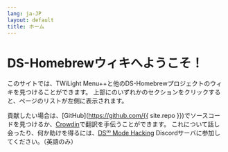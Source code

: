 ```yaml
---
lang: ja-JP
layout: default
title: ホーム
---
```


# DS-Homebrewウィキへようこそ！

このサイトでは、TWiLight Menu++と他のDS-Homebrewプロジェクトのウィキを見つけることができます。 上部にのいずれかのセクションをクリックすると、ページのリストが左側に表示されます。

貢献したい場合は、[GitHub](https://github.com/{{ site.repo }})でソースコードを見つけるか、[Crowdin](https://ja.crowdin.com/project/ds-homebrew-wiki)で翻訳を手伝うことができます。 これについて話し会ったり、何か助けを得るには、[DS⁽ⁱ⁾ Mode Hacking](https://ds-homebrew.com/discord) Discordサーバに参加してください。（英語のみ）
